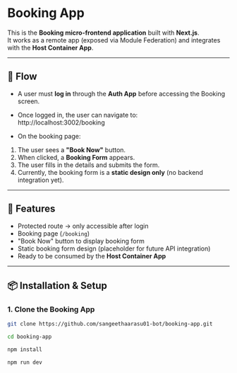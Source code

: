 # Booking App

This is the **Booking micro-frontend application** built with **Next.js**.  
It works as a remote app (exposed via Module Federation) and integrates with the **Host Container App**.  

---

## 🔗 Flow

- A user must **log in** through the **Auth App** before accessing the Booking screen.  
- Once logged in, the user can navigate to:  
http://localhost:3002/booking

- On the booking page:  
1. The user sees a **"Book Now"** button.  
2. When clicked, a **Booking Form** appears.  
3. The user fills in the details and submits the form.  
4. Currently, the booking form is a **static design only** (no backend integration yet).  

---

## 🚀 Features
- Protected route → only accessible after login  
- Booking page (`/booking`)  
- "Book Now" button to display booking form  
- Static booking form design (placeholder for future API integration)  
- Ready to be consumed by the **Host Container App**  

---

## 📦 Installation & Setup

### 1. Clone the Booking App
```bash
git clone https://github.com/sangeethaarasu01-bot/booking-app.git

cd booking-app

npm install

npm run dev